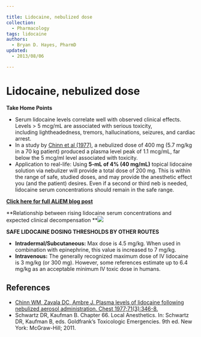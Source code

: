 ```yaml
---

title: Lidocaine, nebulized dose
collection:
  - Pharmacology
tags: lidocaine
authors:
  - Bryan D. Hayes, PharmD
updated:
  - 2013/08/06

---
```


# Lidocaine, nebulized dose

**Take Home Points**

-   Serum lidocaine levels correlate well with observed clinical effects. Levels &gt; 5 mcg/mL are associated with serious toxicity, including lightheadedness, tremors, hallucinations, seizures, and cardiac arrest. 
-   In a study by [Chinn et al (1977)](http://www.ncbi.nlm.nih.gov/pubmed/319962), a nebulized dose of 400 mg (5.7 mg/kg in a 70 kg patient) produced a plasma level peak of 1.1 mcg/mL, far below the 5 mcg/ml level associated with toxicity. 
-   Application to real-life: Using **5-mL of 4% (40 mg/mL)** topical lidocaine solution via nebulizer will provide a total dose of 200 mg. This is within the range of safe, studied doses, and may provide the anesthetic effect you (and the patient) desires. Even if a second or third neb is needed, lidocaine serum concentrations should remain in the safe range.

**[Click here for full ALiEM blog post](http://academiclifeinem.com/safe-dosing-of-nebulized-lidocaine/)**

**Relationship between rising lidocaine serum concentrations and expected clinical decompensation
**![](https://d2p53dh3qxfm0x.cloudfront.net/uploads/img/1jy/2/5/6f98f150-8670-530a-9e2a-b95aca56d620/640.png)

**SAFE LIDOCAINE DOSING THRESHOLDS BY OTHER ROUTES**

-   **Intradermal/Subcutaneous:** Max dose is 4.5 mg/kg. When used in combination with epinephrine, this value is increased to 7 mg/kg.
-   **Intravenous:** The generally recognized maximum dose of IV lidocaine is 3 mg/kg (or 300 mg). However, some references estimate up to 6.4 mg/kg as an acceptable minimum IV toxic dose in humans. 

## References

-   [Chinn WM, Zavala DC, Ambre J. Plasma levels of lidocaine following nebulized aerosol administration. Chest 1977;71(3):346-8.](http://www.ncbi.nlm.nih.gov/pubmed/319962)
-   Schwartz DR, Kaufman B. Chapter 66. Local Anesthetics. In: Schwartz DR, Kaufman B, eds. Goldfrank’s Toxicologic Emergencies. 9th ed. New York: McGraw-Hill; 2011.
